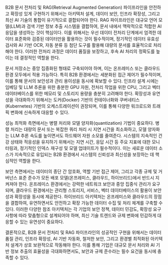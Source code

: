 B2B 문서 전처리 및 RAG(Retrieval Augmented Generation) 파이프라인을 안전하고 확장성 있게 구현하기 위해서는 아키텍처 설계, 데이터 보안, 인프라 확장성, 그리고 최신 AI 기술의 통합이 유기적으로 결합되어야 한다. RAG 파이프라인은 대규모 언어 모델(LLM)과 검색 기반 정보 추출 시스템을 결합하여, 문서 내에서 맥락적으로 적합한 AI 응답을 생성하는 것이 핵심이다. 이를 위해서는 우선 데이터 전처리 단계에서 엄격한 데이터 표준화와 검증된 데이터만을 활용하는 것이 필수적이며, 정기적인 데이터 유효성 검사와 AI 기반 OCR, 자동 분류 등 첨단 도구를 활용해 대량의 문서를 효율적으로 처리해야 한다. 이러한 전처리 과정은 데이터 품질을 보장하고, 후속 AI 처리의 정확도를 높이는 데 결정적인 역할을 한다.

문서 저장소는 중앙 집중화된 형태로 구축되어야 하며, 이는 온프레미스 또는 클라우드 환경 모두에서 적용 가능하다. 특히 B2B 환경에서는 세분화된 접근 제어가 필수적이며, 이를 통해 문서의 보안성과 관리 용이성을 동시에 확보할 수 있다. 인프라 설계 시에는 임베딩 및 LLM 추론을 위한 충분한 GPU 자원, 전처리 작업을 위한 CPU, 그리고 벡터 데이터베이스를 위한 메모리 및 스토리지 용량을 충분히 고려해야 한다. 확장성과 유연성을 극대화하기 위해서는 도커(Docker) 기반의 컨테이너화와 쿠버네티스(Kubernetes) 기반의 오케스트레이션이 권장되며, 이를 통해 다양한 워크로드와 트래픽 변화에 신속하게 대응할 수 있다.

성능 최적화 측면에서는 병렬 처리와 모델 양자화(quantization) 기법이 중요하다. 병렬 처리는 대량의 문서 또는 복잡한 쿼리 처리 시 지연 시간을 최소화하고, 모델 양자화는 LLM 추론 속도를 높이면서도 하드웨어 자원 소모를 줄여준다. 시스템의 지속적인 건강 상태와 적응성을 유지하기 위해서는 지연 시간, 응답 시간 등 주요 지표에 대한 모니터링과, 정기적인 인덱스 재구성 및 모델 업데이트가 필수적이다. 이는 새로운 데이터 소스가 지속적으로 유입되는 B2B 환경에서 시스템의 신뢰성과 최신성을 보장하는 데 핵심적인 역할을 한다.

보안 측면에서는 데이터의 종단 간 암호화, 역할 기반 접근 제어, 그리고 각종 규제 및 거버넌스 표준 준수가 모든 배포 모델(온프레미스, 클라우드, 하이브리드)에서 반드시 지켜져야 한다. 온프레미스 환경에서는 강력한 네트워크 보안과 중앙 집중식 관리가 요구되며, 클라우드 환경에서는 관리형 스토리지, 서비스, 벡터 데이터베이스의 활용이 보안성과 확장성을 동시에 제공한다. 하이브리드 아키텍처는 온프레미스와 클라우드의 장점을 결합하여, 유연하면서도 안전하고 확장 가능한 데이터 수집 및 처리 체계를 구축할 수 있다. 이러한 다양한 참조 아키텍처는 각 기업의 보안 정책, 데이터 민감도, 확장성 요구사항에 따라 맞춤형으로 설계되어야 하며, 최신 기술 트렌드와 규제 변화에 민감하게 대응할 수 있는 유연성이 중요하다.

결론적으로, B2B 문서 전처리 및 RAG 파이프라인의 성공적인 구현을 위해서는 데이터 품질 관리, 인프라 확장성, AI 기반 자동화, 철저한 보안, 그리고 환경별 최적화된 아키텍처 설계가 상호 보완적으로 작동해야 한다. 이를 통해 기업은 대규모 문서 처리와 AI 기반 정보 추출의 효율성을 극대화하면서도, 보안과 규제 준수라는 필수 요건을 동시에 충족할 수 있다.